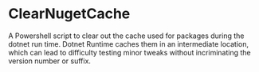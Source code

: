 # ClearNugetCache
A Powershell script to clear out the cache used for packages during the dotnet run time. Dotnet Runtime caches them in an intermediate location, which can lead to difficulty testing minor tweaks without incriminating the version number or suffix.
